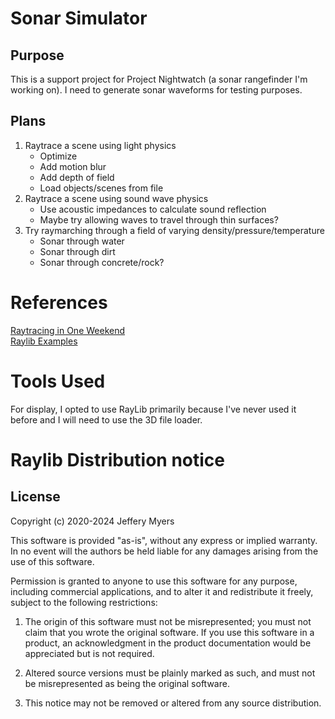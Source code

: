 # Sonar Simulator
## Purpose
This is a support project for Project Nightwatch (a sonar rangefinder I'm working on). I need to generate sonar waveforms for testing purposes.

## Plans
1. Raytrace a scene using light physics
   - Optimize
   - Add motion blur
   - Add depth of field
   - Load objects/scenes from file
2. Raytrace a scene using sound wave physics
   - Use acoustic impedances to calculate sound reflection
   - Maybe try allowing waves to travel through thin surfaces?
3. Try raymarching through a field of varying density/pressure/temperature
   - Sonar through water
   - Sonar through dirt
   - Sonar through concrete/rock?

# References
[Raytracing in One Weekend](https://raytracing.github.io/books/RayTracingInOneWeekend.html)\
[Raylib Examples](https://www.raylib.com/examples.html)


# Tools Used
For display, I opted to use RayLib primarily because I've never used it before and I will need to use the 3D file loader.

# Raylib Distribution notice
## License
Copyright (c) 2020-2024 Jeffery Myers

This software is provided "as-is", without any express or implied warranty. In no event 
will the authors be held liable for any damages arising from the use of this software.

Permission is granted to anyone to use this software for any purpose, including commercial 
applications, and to alter it and redistribute it freely, subject to the following restrictions:

  1. The origin of this software must not be misrepresented; you must not claim that you 
  wrote the original software. If you use this software in a product, an acknowledgment 
  in the product documentation would be appreciated but is not required.

  2. Altered source versions must be plainly marked as such, and must not be misrepresented
  as being the original software.

  3. This notice may not be removed or altered from any source distribution.
